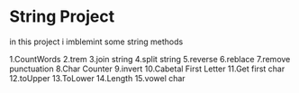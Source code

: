 # String Project
in this project i imblemint some string methods 

1.CountWords
2.trem
3.join string
4.split string
5.reverse 
6.reblace
7.remove punctuation
8.Char Counter
9.invert
10.Cabetal First Letter
11.Get first char
12.toUpper
13.ToLower
14.Length
15.vowel char
